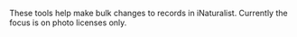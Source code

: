 These tools help make bulk changes to records in iNaturalist. Currently the focus is on photo licenses only.
